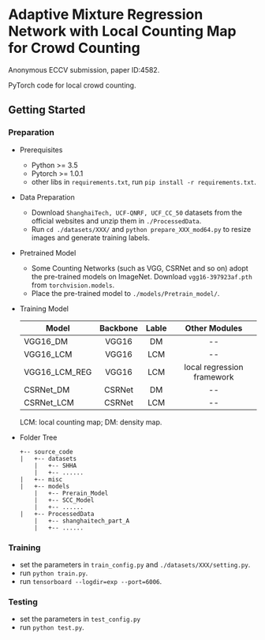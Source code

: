 # Adaptive Mixture Regression Network with Local Counting Map for Crowd Counting

Anonymous ECCV submission, paper ID:4582.

PyTorch code for local crowd counting.


## Getting Started

### Preparation
- Prerequisites
  - Python >= 3.5
  - Pytorch >= 1.0.1
  - other libs in ```requirements.txt```, run ```pip install -r requirements.txt```.

- Data Preparation
  - Download ```ShanghaiTech, UCF-QNRF, UCF_CC_50``` datasets from the official websites 
    and unzip them in ```./ProcessedData```.
  - Run ```cd ./datasets/XXX/``` and ```python prepare_XXX_mod64.py``` to resize images and generate training labels.
  
- Pretrained Model
  - Some Counting Networks (such as VGG, CSRNet and so on) adopt the pre-trained models on ImageNet.
    Download ```vgg16-397923af.pth``` from ```torchvision.models```.
  - Place the pre-trained model to ```./models/Pretrain_model/```. 

- Training Model

    | Model         | Backbone |  Lable   | Other Modules |
    |---------------|:--------:|:--------:|:-------------:|
    | VGG16_DM      | VGG16    | DM       | --            |
    | VGG16_LCM     | VGG16    | LCM      | --            | 
    | VGG16_LCM_REG | VGG16    | LCM      | local regression framework | 
    | CSRNet_DM     | CSRNet   | DM       | --            |
    | CSRNet_LCM    | CSRNet   | LCM      | --            | 
    LCM: local counting map; DM: density map.

- Folder Tree
    ```
    +-- source_code
    |   +-- datasets
        |   +-- SHHA
        |   +-- ......
    |   +-- misc     
    |   +-- models
        |   +-- Prerain_Model
        |   +-- SCC_Model
        |   +-- ......
    |   +-- ProcessedData
        |   +-- shanghaitech_part_A
        |   +-- ......
    ```

### Training

- set the parameters in ```train_config.py``` and ```./datasets/XXX/setting.py```.
- run ```python train.py```.
- run ```tensorboard --logdir=exp --port=6006```.

### Testing

- set the parameters in ```test_config.py```
- run ```python test.py```.
